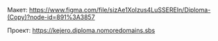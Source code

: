 Макет: https://www.figma.com/file/sizAe1XoIzus4LuSSEREIn/Diploma-(Copy)?node-id=891%3A3857

Проект: https://kejero.diploma.nomoredomains.sbs